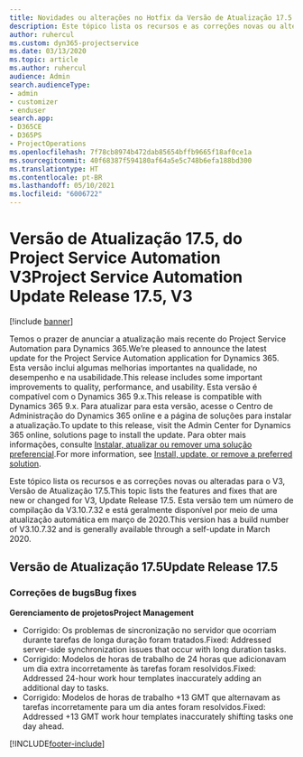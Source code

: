 ```yaml
---
title: Novidades ou alterações no Hotfix da Versão de Atualização 17.5 do Project Service Automation V3
description: Este tópico lista os recursos e as correções novas ou alteradas disponíveis na Versão de Atualização 17.5 do Project Service Automation V3.
author: ruhercul
ms.custom: dyn365-projectservice
ms.date: 03/13/2020
ms.topic: article
ms.author: ruhercul
audience: Admin
search.audienceType:
- admin
- customizer
- enduser
search.app:
- D365CE
- D365PS
- ProjectOperations
ms.openlocfilehash: 7f78cb8974b472dab85654bffb9665f18af0ce1a
ms.sourcegitcommit: 40f68387f594180af64a5e5c748b6efa188bd300
ms.translationtype: HT
ms.contentlocale: pt-BR
ms.lasthandoff: 05/10/2021
ms.locfileid: "6006722"
---
```

# <a name="project-service-automation-update-release-175-v3"></a><span data-ttu-id="93814-103">Versão de Atualização 17.5, do Project Service Automation V3</span><span class="sxs-lookup"><span data-stu-id="93814-103">Project Service Automation Update Release 17.5, V3</span></span>

[!include [banner](../includes/psa-now-project-operations.md)]

<span data-ttu-id="93814-104">Temos o prazer de anunciar a atualização mais recente do Project Service Automation para Dynamics 365.</span><span class="sxs-lookup"><span data-stu-id="93814-104">We’re pleased to announce the latest update for the Project Service Automation application for Dynamics 365.</span></span> <span data-ttu-id="93814-105">Esta versão inclui algumas melhorias importantes na qualidade, no desempenho e na usabilidade.</span><span class="sxs-lookup"><span data-stu-id="93814-105">This release includes some important improvements to quality, performance, and usability.</span></span>  <span data-ttu-id="93814-106">Esta versão é compatível com o Dynamics 365 9.x.</span><span class="sxs-lookup"><span data-stu-id="93814-106">This release is compatible with Dynamics 365 9.x.</span></span> <span data-ttu-id="93814-107">Para atualizar para esta versão, acesse o Centro de Administração do Dynamics 365 online e a página de soluções para instalar a atualização.</span><span class="sxs-lookup"><span data-stu-id="93814-107">To update to this release, visit the Admin Center for Dynamics 365 online, solutions page to install the update.</span></span> <span data-ttu-id="93814-108">Para obter mais informações, consulte [Instalar, atualizar ou remover uma solução preferencial](/power-platform/admin/install-remove-preferred-solution).</span><span class="sxs-lookup"><span data-stu-id="93814-108">For more information, see [Install, update, or remove a preferred solution](/power-platform/admin/install-remove-preferred-solution).</span></span>

<span data-ttu-id="93814-109">Este tópico lista os recursos e as correções novas ou alteradas para o V3, Versão de Atualização 17.5.</span><span class="sxs-lookup"><span data-stu-id="93814-109">This topic lists the features and fixes that are new or changed for V3, Update Release 17.5.</span></span> <span data-ttu-id="93814-110">Esta versão tem um número de compilação da V3.10.7.32 e está geralmente disponível por meio de uma atualização automática em março de 2020.</span><span class="sxs-lookup"><span data-stu-id="93814-110">This version has a build number of V3.10.7.32 and is generally available through a self-update in March 2020.</span></span>


## <a name="update-release-175"></a><span data-ttu-id="93814-111">Versão de Atualização 17.5</span><span class="sxs-lookup"><span data-stu-id="93814-111">Update Release 17.5</span></span>

### <a name="bug-fixes"></a><span data-ttu-id="93814-112">Correções de bugs</span><span class="sxs-lookup"><span data-stu-id="93814-112">Bug fixes</span></span>


<span data-ttu-id="93814-113">**Gerenciamento de projetos**</span><span class="sxs-lookup"><span data-stu-id="93814-113">**Project Management**</span></span>

- <span data-ttu-id="93814-114">Corrigido: Os problemas de sincronização no servidor que ocorriam durante tarefas de longa duração foram tratados.</span><span class="sxs-lookup"><span data-stu-id="93814-114">Fixed: Addressed server-side synchronization issues that occur with long duration tasks.</span></span>
- <span data-ttu-id="93814-115">Corrigido: Modelos de horas de trabalho de 24 horas que adicionavam um dia extra incorretamente às tarefas foram resolvidos.</span><span class="sxs-lookup"><span data-stu-id="93814-115">Fixed: Addressed 24-hour work hour templates inaccurately adding an additional day to tasks.</span></span>
- <span data-ttu-id="93814-116">Corrigido: Modelos de horas de trabalho +13 GMT que alternavam as tarefas incorretamente para um dia antes foram resolvidos.</span><span class="sxs-lookup"><span data-stu-id="93814-116">Fixed: Addressed +13 GMT work hour templates inaccurately shifting tasks one day ahead.</span></span>



[!INCLUDE[footer-include](../includes/footer-banner.md)]